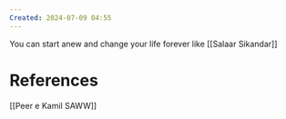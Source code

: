 ```yaml
---
Created: 2024-07-09 04:55
---
```

You can start anew and change your life forever like [[Salaar Sikandar]]
# References
[[Peer e Kamil SAWW]]